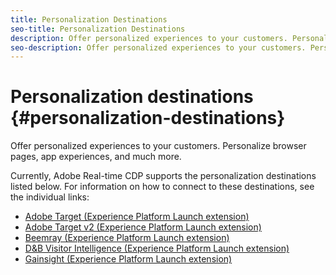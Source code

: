 ```yaml
---
title: Personalization Destinations
seo-title: Personalization Destinations
description: Offer personalized experiences to your customers. Personalize browser pages, app experiences, and much more.
seo-description: Offer personalized experiences to your customers. Personalize browser pages, app experiences, and much more.
---
```


# Personalization destinations {#personalization-destinations}

Offer personalized experiences to your customers. Personalize browser pages, app experiences, and much more.

Currently, Adobe Real-time CDP supports the personalization destinations listed below. For information on how to connect to these destinations, see the individual links:

* [Adobe Target (Experience Platform Launch extension)](/help/rtcdp/destinations/adobe-target-extension.md)
* [Adobe Target v2 (Experience Platform Launch extension)](/help/rtcdp/destinations/adobe-target-v2-extension.md)
* [Beemray (Experience Platform Launch extension)](/help/rtcdp/destinations/beemray-extension.md)
* [D&B Visitor Intelligence (Experience Platform Launch extension)](//help/rtcdp/destinations/dnb-extension.md)
* [Gainsight (Experience Platform Launch extension)](/help/rtcdp/destinations/gainsight-extension.md)
